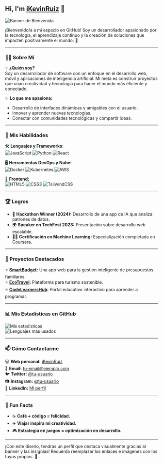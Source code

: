 ## Hi, I'm [iKevinRuiz](https://tu-web-aqui.com) 👋

![Banner de Bienvenida](https://github.com/ikevinruiz/banner.jpg)

¡Bienvenido/a a mi espacio en GitHub! Soy un desarrollador apasionado por la tecnología, el aprendizaje continuo y la creación de soluciones que impacten positivamente el mundo. 🚀

---

### 👨‍💻 Sobre Mí
💡 **¿Quién soy?**  
Soy un desarrollador de software con un enfoque en el desarrollo web, móvil y aplicaciones de inteligencia artificial. Mi meta es construir proyectos que unan creatividad y tecnología para hacer el mundo más eficiente y conectado.

✨ **Lo que me apasiona:**
- Desarrollo de interfaces dinámicas y amigables con el usuario.
- Innovar y aprender nuevas tecnologías.
- Conectar con comunidades tecnológicas y compartir ideas.

---

### 🌟 Mis Habilidades
🛠️ **Lenguajes y Frameworks:**  
![JavaScript](https://img.shields.io/badge/JavaScript-ES6%2B-yellow?style=flat-square&logo=javascript) ![Python](https://img.shields.io/badge/Python-3.9-blue?style=flat-square&logo=python) ![React](https://img.shields.io/badge/React.js-Front--End-blue?style=flat-square&logo=react)

🖥️ **Herramientas DevOps y Nube:**  
![Docker](https://img.shields.io/badge/Docker-Containers-blue?style=flat-square&logo=docker) ![Kubernetes](https://img.shields.io/badge/Kubernetes-Orchestration-blueviolet?style=flat-square&logo=kubernetes) ![AWS](https://img.shields.io/badge/AWS-Cloud-orange?style=flat-square&logo=amazon-aws)

🎨 **Frontend:**  
![HTML5](https://img.shields.io/badge/HTML5-Markup-orange?style=flat-square&logo=html5) ![CSS3](https://img.shields.io/badge/CSS3-Styles-blue?style=flat-square&logo=css3) ![TailwindCSS](https://img.shields.io/badge/TailwindCSS-Design-teal?style=flat-square&logo=tailwind-css)

---

### 🏆 Logros
- 🥇 **Hackathon Winner (2024):** Desarrollo de una app de IA que analiza patrones de datos.
- 🌍 **Speaker en TechFest 2023:** Presentación sobre desarrollo web escalable.
- 🧑‍💻 **Certificación en Machine Learning:** Especialización completada en Coursera.

---

### 💼 Proyectos Destacados
⭐ **[SmartBudget](https://github.com/smart-budget):** Una app web para la gestión inteligente de presupuestos familiares.  
⭐ **[EcoTravel](https://github.com/ecotravel):** Plataforma para turismo sostenible.  
⭐ **[CodeLearnersHub](https://github.com/codelearners-hub):** Portal educativo interactivo para aprender a programar.  

---

### 📊 Mis Estadísticas en GitHub
![Mis estadísticas](https://github-readme-stats.vercel.app/api?username=ikevinruiz&show_icons=true&theme=radical)  
![Lenguajes más usados](https://github-readme-stats.vercel.app/api/top-langs/?username=ikevinruiz&layout=compact&theme=radical)

---

### 📫 Cómo Contactarme
💻 **Web personal:** [iKevinRuiz](https://tu-web-aqui.com)  
📧 **Email:** [tu-email@ejemplo.com](mailto:tu-email@ejemplo.com)  
🐦 **Twitter:** [@tu-usuario](https://twitter.com/tu-usuario)  
📷 **Instagram:** [@tu-usuario](https://instagram.com/tu-usuario)  
💼 **LinkedIn:** [Mi perfil](https://linkedin.com/in/tu-perfil)

---

### 🎉 Fun Facts
- ☕ **Café + código = felicidad.**
- ✈️ **Viajar inspira mi creatividad.**
- 🎮 **Estrategia en juegos = optimización en desarrollo.**

---

¡Con este diseño, tendrás un perfil que destaca visualmente gracias al banner y las insignias! Recuerda reemplazar los enlaces e imágenes con los tuyos propios. 🚀
